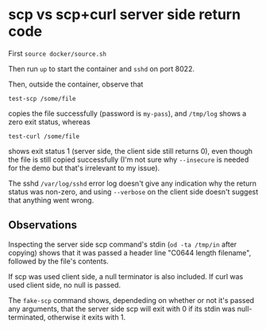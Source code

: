 # scp vs scp+curl server side return code

First `source docker/source.sh`

Then run `up` to start the container and `sshd` on port 8022.

Then, outside the container, observe that

`test-scp /some/file`

copies the file successfully (password is `my-pass`), and `/tmp/log` shows a zero exit status, whereas

`test-curl /some/file`

shows exit status 1 (server side, the client side still returns 0), even though the file is still copied successfully (I'm not sure why `--insecure` is needed for the demo but that's irrelevant to my issue).

The sshd `/var/log/sshd` error log doesn't give any indication why the return status was non-zero, and using `--verbose` on the client side doesn't suggest that anything went wrong.

## Observations

Inspecting the server side scp command's stdin (`od -ta /tmp/in` after copying) shows that it was passed a header line "C0644 length filename", followed by the file's contents.

If scp was used client side, a null terminator is also included. If curl was used client side, no null is passed.

The `fake-scp` command shows, dependeding on whether or not it's passed any arguments, that the server side scp will exit with 0 if its stdin was null-terminated, otherwise it exits with 1.

